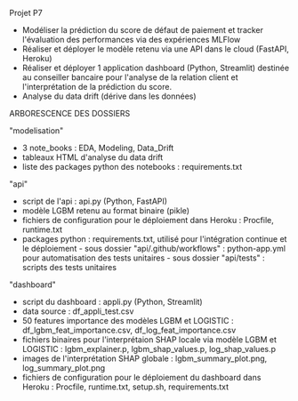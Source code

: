 Projet P7
- Modéliser la prédiction du score de défaut de paiement et tracker l'évaluation des performances via des expériences MLFlow 
- Réaliser et déployer le modèle retenu via une API dans le cloud (FastAPI, Heroku)
- Réaliser et déployer 1 application dashboard (Python, Streamlit) destinée au conseiller bancaire pour l'analyse de la relation client et l'interprétation de la prédiction du score.
- Analyse du data drift (dérive dans les données)

ARBORESCENCE DES DOSSIERS

"modelisation"
- 3 note_books : EDA, Modeling, Data_Drift
- tableaux HTML d'analyse du data drift
- liste des packages python des notebooks : requirements.txt

"api"
- script de l'api : api.py (Python, FastAPI)
- modèle LGBM retenu au format binaire (pikle)
- fichiers de configuration pour le déploiement dans Heroku : Procfile, runtime.txt
- packages python : requirements.txt, utilisé pour l'intégration continue et le déploiement 
        - sous dossier "api/.github/workflows" : python-app.yml pour automatisation des tests unitaires 
        - sous dossier "api/tests" : scripts des tests unitaires

"dashboard"
- script du dashboard : appli.py (Python, Streamlit)
- data source : df_appli_test.csv
- 50 features importance des modèles LGBM et LOGISTIC : df_lgbm_feat_importance.csv, df_log_feat_importance.csv
- fichiers binaires pour l'interprétaion SHAP locale via modèle LGBM et LOGISTIC : lgbm_explainer.p, lgbm_shap_values.p, log_shap_values.p
- images de l'interprétation SHAP globale : lgbm_summary_plot.png, log_summary_plot.png
- fichiers de configuration pour le déploiement du dashboard dans Heroku : Procfile, runtime.txt, setup.sh, requirements.txt
